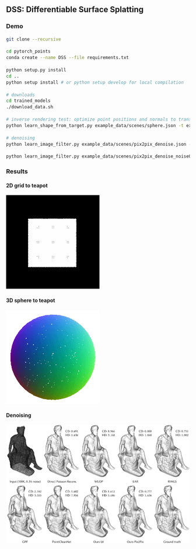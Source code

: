 ## DSS: Differentiable Surface Splatting

### Demo
````bash
git clone --recursive 

cd pytorch_points
conda create --name DSS --file requirements.txt

python setup.py install
cd ..
python setup install # or python setup develop for local compilation

# downloads
cd trained_models
./download_data.sh

# inverse rendering test: optimize point positions and normals to transform sphere to teapot
python learn_shape_from_target.py example_data/scenes/sphere.json -t example_data/scenes/teapot.json

# denoising
python learn_image_filter.py example_data/scenes/pix2pix_denoise.json --cloud example_data/pointclouds/noisy03_points/a72-seated_jew_aligned_pca.ply

python learn_image_filter.py example_data/scenes/pix2pix_denoise_noise01.json --cloud example_data/noisy1_points/a72-seated_jew_aligned_pca.ply
````

### Results

#### 2D grid to teapot
![2DTeapot](images/teapot_2D.gif)

#### 3D sphere to teapot
![3DTeapot](images/teapot_3D.gif)

#### Denoising
![denoise_0.3noise](images/seated_all.png)